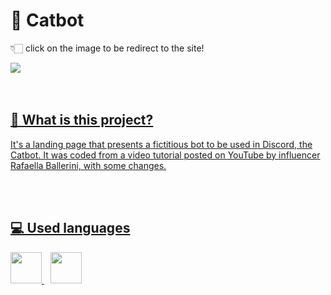 <h1>🤖 Catbot</h1>
<p>👇🏻 click on the image to be redirect to the site!</p>
<div>
<a href="https://hijuliacs.github.io/catbot"/> <img src="https://user-images.githubusercontent.com/119365652/205424929-1529ed1d-f8c7-47cd-9a8c-604985deb69b.png"/>
</div>
<br>
</br>

## 🤔 What is this project?
<p>It's a landing page that presents a fictitious bot to be used in Discord, the Catbot. It was coded from a video tutorial posted on YouTube by influencer Rafaella Ballerini, with some changes.</p>
<br>
</br>

## 💻 Used languages

<img height="50cm" src="https://cdn.jsdelivr.net/gh/devicons/devicon/icons/html5/html5-original.svg"/> <img height="50cm" hspace="10" src="https://cdn.jsdelivr.net/gh/devicons/devicon/icons/css3/css3-original.svg"/>
<br>
</br>
